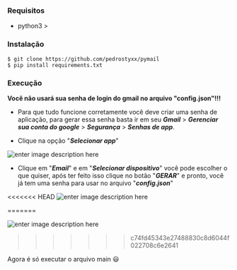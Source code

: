 ### Requisitos

 - python3 >
 ### Instalação
 

    $ git clone https://github.com/pedrostyxx/pymail
    $ pip install requirements.txt
   ### Execução
   **Você não usará sua senha de login do gmail no arquivo "config.json"!!!**
   

 - Para que tudo funcione corretamente você deve criar uma senha de aplicação, para gerar essa senha basta ir em seu ***Gmail*** > ***Gerenciar sua conta do google*** > ***Segurança*** > ***Senhas de app***.

- Clique na opção "***Selecionar app***"

 ![enter image description here](https://imgur.com/dFQNO1x.png)
 - Clique em "***Email***" e em "***Selecionar dispositivo***" você pode escolher o que quiser, após ter feito isso clique no botão "***GERAR***" e pronto, você já tem uma senha para usar no arquivo "***config.json***"
 
<<<<<<< HEAD
 ![enter image description here](https://imgur.com/w7FVQGl.png)

 


=======
 
 
 ![enter image description here](https://imgur.com/w7FVQGl.png)
 
 
>>>>>>> c74fd45343e27488830c8d6044f022708c6e2641
 
 Agora é só executar o arquivo main 😃

